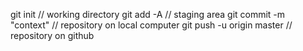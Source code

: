 git init 
    // working directory
git add -A
    // staging area
git commit -m "context"
    // repository on local computer
git push -u origin master
    // repository on github